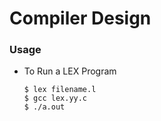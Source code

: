 # Compiler Design

### Usage

* To Run a LEX Program

    ``` 
    $ lex filename.l
    $ gcc lex.yy.c 
    $ ./a.out
    ```
